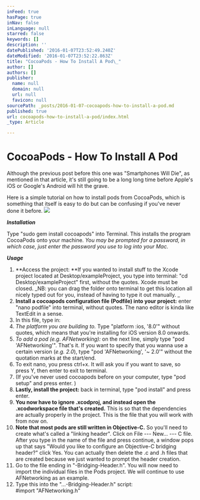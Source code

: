 ```yaml
---
inFeed: true
hasPage: true
inNav: false
inLanguage: null
starred: false
keywords: []
description: ''
datePublished: '2016-01-07T23:52:49.240Z'
dateModified: '2016-01-07T23:52:22.863Z'
title: "CocoaPods - How To Install A Pod\_"
author: []
authors: []
publisher:
  name: null
  domain: null
  url: null
  favicon: null
sourcePath: _posts/2016-01-07-cocoapods-how-to-install-a-pod.md
published: true
url: cocoapods-how-to-install-a-pod/index.html
_type: Article

---
```

# CocoaPods - How To Install A Pod 

Although the previous post before this one was "Smartphones Will Die", as mentioned in that article, it's still going to be a long long time before Apple's iOS or Google's Android will hit the grave. 

Here  is a simple tutorial on how to install pods from CocoaPods, which is something that itself is easy to do but can be confusing if you've never done it before. ![](https://the-grid-user-content.s3-us-west-2.amazonaws.com/c18a0543-249e-49b8-a525-b0c988dd81fb.jpg)

_**Installation**_

Type "sudo gem install cocoapods" into Terminal. This installs the program CocoaPods onto your machine. _You may be prompted for a password, in which case, just enter the password you use to log into your Mac._

_**Usage**_

1. **Access the project: **If you wanted to install stuff to the Xcode project located at Desktop/exampleProject, you type into terminal: "cd Desktop/exampleProject" first, without the quotes. Xcode must be closed. _NB: you can drag the folder onto terminal to get this location all nicely typed out for you, instead of having to type it out manually. _
2. **Install a cocoapods configuration file (Podfile) into your project:** enter "nano podfile" into terminal, without quotes. The nano editor is kinda like TextEdit in a sense.
3. In this file, type in:
  1. _The platform you are building to._ Type "platform :ios, '8.0'" without quotes, which means that you're installing for iOS version 8.0 onwards.
  2. _To add a pod (e.g. AFNetworking):_ on the next line, simply type "pod 'AFNetworking'". That's it. If you want to specify that you wanna use a certain version (_e.g. 2.0_), type "pod 'AFNetworking', '~ 2.0'" without the quotation marks at the start/end. 
  3. To exit nano, you press ctrl+x. It will ask you if you want to save, so press Y, then enter to exit to terminal. 
4. (If you've never used cocoapods before on your computer, type "pod setup" and press enter. )
5. **Lastly, install the project:** back in terminal, type "pod install" and press enter.
6. **You now have to ignore .xcodproj, and instead open the .xcodworkspace file that's created.** This is so that the dependencies are actually properly in the project. This is the file that you will work with from now on. 
7. **Note that most pods are still written in Objective-C.** So you'll need to create what's called a "linking header". Click on File --- New... --- C file. After you type in the name of the file and press continue, a window pops up that says "Would you like to configure an Objective-C bridging header?" click Yes. You can actually then delete the .c and .h files that are created because we just wanted to prompt the header creation.
8. Go to the file ending in "-Bridging-Header.h". You will now need to import the individual files in the Pods project. We will continue to use AFNetworking as an example.
  1. Type this into the "...-Bridging-Header.h" script:   
\#import "AFNetworking.h"